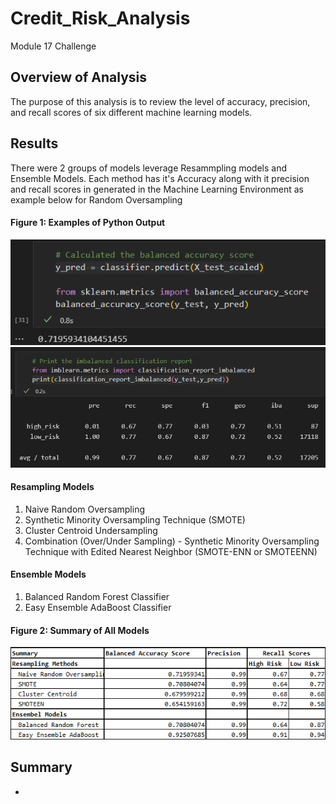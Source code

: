# Credit_Risk_Analysis
Module 17 Challenge

## Overview of Analysis
The purpose of this analysis is to review the level of accuracy, precision, and recall scores of six different machine learning models. 

## Results
There were 2 groups of models leverage Resammpling models and Ensemble Models. Each method has it's Accuracy along with it precision and recall scores in generated in the Machine Learning Environment as example below for Random Oversampling
#### Figure 1: Examples of Python Output
![](https://github.com/NortonAAA/Credit_Risk_Analysis/blob/main/images/accuracy_score_example.png)
![](https://github.com/NortonAAA/Credit_Risk_Analysis/blob/main/images/imbalanced_summary_example.png)
#### Resampling Models
1. Naive Random Oversampling
2. Synthetic Minority Oversampling Technique (SMOTE)
3. Cluster Centroid Undersampling
4. Combination (Over/Under Sampling) - Synthetic Minority Oversampling Technique with Edited Nearest Neighbor (SMOTE-ENN or SMOTEENN)

#### Ensemble Models
1. Balanced Random Forest Classifier
2. Easy Ensemble AdaBoost Classifier

#### Figure 2: Summary of All Models
![](https://github.com/NortonAAA/Credit_Risk_Analysis/blob/main/images/all_model_summary.png)

## Summary





- 